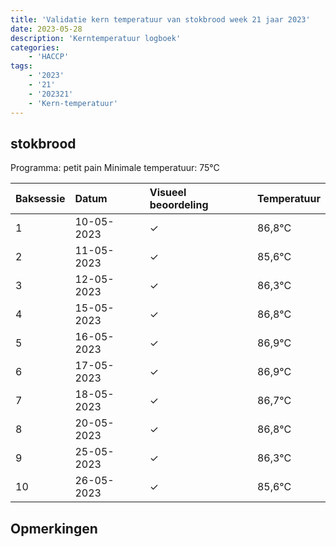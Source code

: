 ```yaml
---
title: 'Validatie kern temperatuur van stokbrood week 21 jaar 2023'
date: 2023-05-28
description: 'Kerntemperatuur logboek'
categories:
    - 'HACCP'
tags:
    - '2023'
    - '21'
    - '202321'
    - 'Kern-temperatuur'
---
```


## stokbrood

Programma: petit pain
Minimale temperatuur: 75°C

| Baksessie | Datum | Visueel beoordeling | Temperatuur |
|:---|:---|:---|:---|
| 1 | 10-05-2023 | &check; | 86,8°C |
| 2 | 11-05-2023 | &check; | 85,6°C |
| 3 | 12-05-2023 | &check; | 86,3°C |
| 4 | 15-05-2023 | &check; | 86,8°C |
| 5 | 16-05-2023 | &check; | 86,9°C |
| 6 | 17-05-2023 | &check; | 86,9°C |
| 7 | 18-05-2023 | &check; | 86,7°C |
| 8 | 20-05-2023 | &check; | 86,8°C |
| 9 | 25-05-2023 | &check; | 86,3°C |
| 10 | 26-05-2023 | &check; | 85,6°C |

## Opmerkingen


